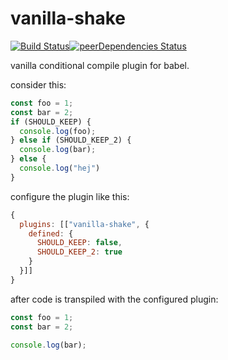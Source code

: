 vanilla-shake
=============
[![Build Status](https://travis-ci.org/ExpressenAB/babel-plugin-vanilla-shake.svg?branch=master)](https://travis-ci.org/ExpressenAB/babel-plugin-vanilla-shake)[![peerDependencies Status](https://david-dm.org/ExpressenAB/babel-plugin-vanilla-shake/peer-status.svg)](https://david-dm.org/ExpressenAB/babel-plugin-vanilla-shake?type=peer)

vanilla conditional compile plugin for babel.

consider this:
```js
const foo = 1;
const bar = 2;
if (SHOULD_KEEP) {
  console.log(foo);
} else if (SHOULD_KEEP_2) {
  console.log(bar);
} else {
  console.log("hej")
}
```

configure the plugin like this:

```js
{
  plugins: [["vanilla-shake", {
    defined: {
      SHOULD_KEEP: false,
      SHOULD_KEEP_2: true
    }
  }]]
}
```

after code is transpiled with the configured plugin:
```js
const foo = 1;
const bar = 2;

console.log(bar);
```

